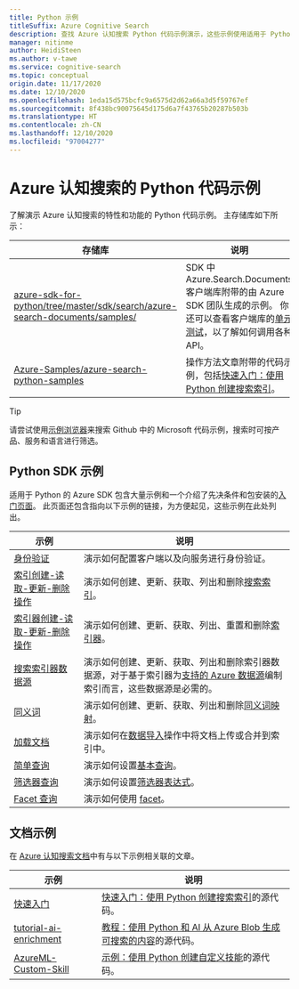 ```yaml
---
title: Python 示例
titleSuffix: Azure Cognitive Search
description: 查找 Azure 认知搜索 Python 代码示例演示，这些示例使用适用于 Python 或 REST 的 Azure .NET SDK。
manager: nitinme
author: HeidiSteen
ms.author: v-tawe
ms.service: cognitive-search
ms.topic: conceptual
origin.date: 11/17/2020
ms.date: 12/10/2020
ms.openlocfilehash: 1eda15d575bcfc9a6575d2d62a66a3d5f59767ef
ms.sourcegitcommit: 8f438bc90075645d175d6a7f43765b20287b503b
ms.translationtype: HT
ms.contentlocale: zh-CN
ms.lasthandoff: 12/10/2020
ms.locfileid: "97004277"
---
```

# <a name="python-code-samples-for-azure-cognitive-search"></a>Azure 认知搜索的 Python 代码示例

了解演示 Azure 认知搜索的特性和功能的 Python 代码示例。 主存储库如下所示：

| 存储库 | 说明 |
|------------|-------------|
| [azure-sdk-for-python/tree/master/sdk/search/azure-search-documents/samples/](https://github.com/Azure/azure-sdk-for-python/tree/master/sdk/search/azure-search-documents/samples) | SDK 中 Azure.Search.Documents 客户端库附带的由 Azure SDK 团队生成的示例。 你还可以查看客户端库的[单元测试](https://github.com/Azure/azure-sdk-for-python/tree/master/sdk/search/azure-search-documents/tests)，以了解如何调用各种 API。 |
| [Azure-Samples/azure-search-python-samples](https://github.com/Azure-Samples/azure-search-python-samples) | 操作方法文章附带的代码示例，包括[快速入门：使用 Python 创建搜索索引](search-get-started-python.md)。|

> [!Tip]
> 请尝试使用[示例浏览器](https://docs.microsoft.com/samples/browse/?languages=csharp&products=azure-cognitive-search)来搜索 Github 中的 Microsoft 代码示例，搜索时可按产品、服务和语言进行筛选。

## <a name="python-sdk-samples"></a>Python SDK 示例

适用于 Python 的 Azure SDK 包含大量示例和一个介绍了先决条件和包安装的[入门页面](https://github.com/Azure/azure-sdk-for-python/tree/master/sdk/search/azure-search-documents/samples)。 此页面还包含指向以下示例的链接，为方便起见，这些示例在此处列出。

| 示例 | 说明 |
|---------|-------------|
| [身份验证](https://github.com/Azure/azure-sdk-for-python/blob/master/sdk/search/azure-search-documents/samples/sample_authentication.py) | 演示如何配置客户端以及向服务进行身份验证。 | 
| [索引创建-读取-更新-删除操作](https://github.com/Azure/azure-sdk-for-python/blob/master/sdk/search/azure-search-documents/samples/sample_index_crud_operations.py) | 演示如何创建、更新、获取、列出和删除[搜索索引](search-what-is-an-index.md)。 |
| [索引器创建-读取-更新-删除操作](https://github.com/Azure/azure-sdk-for-python/blob/master/sdk/search/azure-search-documents/samples/sample_indexers_operations.py) | 演示如何创建、更新、获取、列出、重置和删除[索引器](search-indexer-overview.md)。 |
| [搜索索引器数据源](https://github.com/Azure/azure-sdk-for-python/blob/master/sdk/search/azure-search-documents/samples/sample_indexer_datasource_skillset.py) | 演示如何创建、更新、获取、列出和删除索引器数据源，对于基于索引器为[支持的 Azure 数据源](search-indexer-overview.md#supported-data-sources)编制索引而言，这些数据源是必需的。 |
| [同义词](https://github.com/Azure/azure-sdk-for-python/blob/master/sdk/search/azure-search-documents/samples/sample_synonym_map_operations.py) | 演示如何创建、更新、获取、列出和删除[同义词映射](search-synonyms.md)。  |
| [加载文档](https://github.com/Azure/azure-sdk-for-python/blob/master/sdk/search/azure-search-documents/samples/sample_crud_operations.py) | 演示如何在[数据导入](search-what-is-data-import.md)操作中将文档上传或合并到索引中。 |
| [简单查询](https://github.com/Azure/azure-sdk-for-python/blob/master/sdk/search/azure-search-documents/samples/sample_simple_query.py) | 演示如何设置[基本查询](search-query-overview.md)。 |
| [筛选器查询](https://github.com/Azure/azure-sdk-for-python/blob/master/sdk/search/azure-search-documents/samples/sample_filter_query.py) | 演示如何设置[筛选器表达式](search-filters.md)。 |
| [Facet 查询](https://github.com/Azure/azure-sdk-for-python/blob/master/sdk/search/azure-search-documents/samples/sample_facet_query.py) | 演示如何使用 [facet](search-filters-facets.md)。 |

## <a name="documentation-samples"></a>文档示例

在 [Azure 认知搜索文档](https://docs.azure.cn/search/)中有与以下示例相关联的文章。

| 示例 | 说明 | 
|---------|-------------|
| [快速入门](https://github.com/Azure-Samples/azure-search-python-samples/tree/master/Quickstart) | [快速入门：使用 Python 创建搜索索引](search-get-started-python.md)的源代码。  |
| [tutorial-ai-enrichment](https://github.com/Azure-Samples/azure-search-python-samples/tree/master/Tutorial-AI-Enrichment)  | [教程：使用 Python 和 AI 从 Azure Blob 生成可搜索的内容](cognitive-search-tutorial-blob-python.md)的源代码。  |
| [AzureML-Custom-Skill](https://github.com/Azure-Samples/azure-search-python-samples/tree/master/AzureML-Custom-Skill)  | [示例：使用 Python 创建自定义技能](cognitive-search-custom-skill-python.md)的源代码。  |